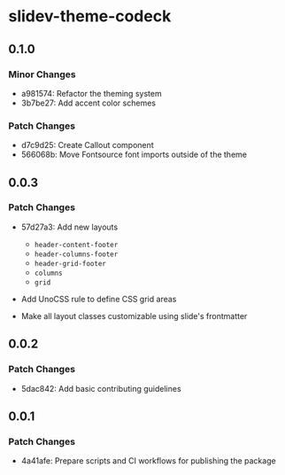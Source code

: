 # slidev-theme-codeck

## 0.1.0

### Minor Changes

- a981574: Refactor the theming system
- 3b7be27: Add accent color schemes

### Patch Changes

- d7c9d25: Create Callout component
- 566068b: Move Fontsource font imports outside of the theme

## 0.0.3

### Patch Changes

- 57d27a3: Add new layouts

  - `header-content-footer`
  - `header-columns-footer`
  - `header-grid-footer`
  - `columns`
  - `grid`

- Add UnoCSS rule to define CSS grid areas

- Make all layout classes customizable using slide's frontmatter

## 0.0.2

### Patch Changes

- 5dac842: Add basic contributing guidelines

## 0.0.1

### Patch Changes

- 4a41afe: Prepare scripts and CI workflows for publishing the package
